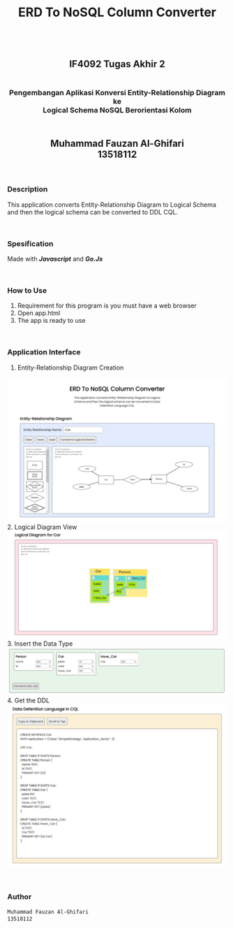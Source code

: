 
   
<h1 align="center">
  <br>
  ERD To NoSQL Column Converter
  <br>
  <br>
</h1>

<h2 align="center">
  <br>
  IF4092 Tugas Akhir 2
  <br>
</h2>

<h3 align="center">
  <br>
  Pengembangan Aplikasi Konversi Entity-Relationship Diagram ke 
  <br>
  Logical Schema NoSQL Berorientasi Kolom
  <br>
</h3>

<h2 align="center">
  <br>
  Muhammad Fauzan Al-Ghifari
  <br>
  13518112
  <br>
</h2>


&nbsp;
### Description
This application converts Entity-Relationship Diagram to Logical Schema and then
the logical schema can be converted to DDL CQL.

&nbsp;
### Spesification
Made with ___Javascript___ and ___Go.Js___


&nbsp;
### How to Use
1. Requirement for this program is you must have a web browser
2. Open app.html
3. The app is ready to use

&nbsp;
### Application Interface
1. Entity-Relationship Diagram Creation
<div>
  <img src="./assets/captures/Capture1.JPG" width="600px" />
</div>
2. Logical Diagram View
<div>
  <img src="./assets/captures/Capture2.JPG" width="600px" />
</div>
3. Insert the Data Type
<div>
  <img src="./assets/captures/Capture3.JPG" width="600px" />
</div>
4. Get the DDL 
<div>
  <img src="./assets/captures/Capture4.JPG" width="600px" />
</div>


&nbsp;
### Author
```
Muhammad Fauzan Al-Ghifari
13518112
```